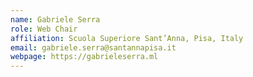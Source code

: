 ```yaml
---
name: Gabriele Serra
role: Web Chair
affiliation: Scuola Superiore Sant’Anna, Pisa, Italy
email: gabriele.serra@santannapisa.it
webpage: https://gabrieleserra.ml
---
```

